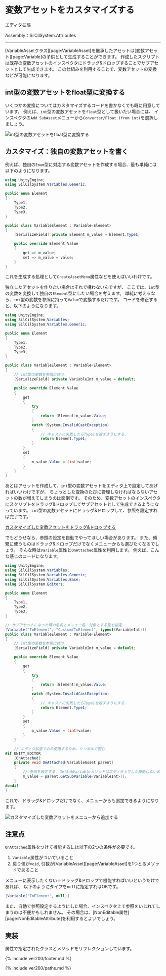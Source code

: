 # 変数アセットをカスタマイズする

エディタ拡張

Assembly：SilCilSystem.Attributes

---

[VariableAssetクラス][page:VariableAsset]を継承したアセットは[変数アセット][page:Variable]の子供として生成することができます。
作成したスクリプトは既存の変数アセットのインスペクタにドラッグ&ドロップすることでサブアセットとして生成できます。
この仕組みを利用することで、変数アセットの変換などが可能になります。

## int型の変数アセットをfloat型に変換する

いくつかの変換についてはカスタマイズするコードを書かなくても既に用意しています。
例えば、`int`型の変数アセットを`float`型として扱いたい場合には、
インスペクタの`Add SubAsset`メニューから`Converter/Float (from int)`を選択しましょう。

![int型の変数アセットをfloat型に変換する][fig:VariableAttribute_ToFloat]

## カスタマイズ：独自の変数アセットを書く

例えば、独自の`Enum`型に対応する変数アセットを作成する場合、最も単純には以下のようになります。

```cs
using UnityEngine;
using SilCilSystem.Variables.Generic;

public enum Element
{
    Type1,
    Type2,
    Type3,
}

public class VariableElement : Variable<Element>
{
    [SerializeField] private Element m_value = Element.Type1;

    public override Element Value
    {
        get => m_value;
        set => m_value = value;
    }
}
```

これを生成する処理として`CreateAssetMenu`属性などを使えばいいわけです。

独立したアセットを作りたい場合はそれで構わないんですが、
ここでは、`int`型の変数を変換して独自の`Element`型にしたい場合を考えます。
単純に考えるなら、`int`型の変数を参照に持って`Value`で変換するだけです。
コードを修正すると、以下のようになります。

```cs
using UnityEngine;
using SilCilSystem.Variables;
using SilCilSystem.Variables.Generic;

public enum Element
{
    Type1,
    Type2,
    Type3,
}

public class VariableElement : Variable<Element>
{
    // int型の変数を参照に持つ.
    [SerializeField] private VariableInt m_value = default;

    public override Element Value
    {
        get
        {
            try
            {
                return (Element)m_value.Value;
            }
            catch (System.InvalidCastException)
            {
                // キャストに失敗したらType1を返すようにする.
                return Element.Type1;
            }
        }
        set
        {
            m_value.Value = (int)value;
        }
    }
}
```

あとはアセットを作成して、`int`型の変数アセットをエディタ上で設定してあげればいいわけですが、
ちょっとした変換のたびに管理しなければならないアセットの数が増えてしまうのは面倒です。
そのため、変数アセットのインスペクタにスクリプトをドラッグ&ドロップしてサブアセットとして生成できるようになっています。
`int`型の変数アセットにドラッグ&ドロップして、参照を設定すれば完了です。

[カスタマイズした変数アセットをドラッグ&ドロップする][fig:VariableAttribute_DragDrop]

でもどうせなら、参照の設定を自動でやってほしい場合があります。
また、頻繁に使うものはドラッグ&ドロップだけでなくメニューからも選びたくなるでしょう。
そんな時は`Variable`属性と`OnAttached`属性を利用します。
例えば、こんな感じのコードになります。

```cs
using UnityEngine;
using SilCilSystem.Variables;
using SilCilSystem.Variables.Generic;
using SilCilSystem.Variables.Base;
using SilCilSystem.Editors;

public enum Element
{
    Type1,
    Type2,
    Type3,
}

// サブアセットになった時の名前とメニュー名、対象とする型を指定.
[Variable("ToElement", "Custom/ToElement", typeof(VariableInt))]
public class VariableElement : Variable<Element>
{
    // int型の変数を参照に持つ.
    [SerializeField] private VariableInt m_value = default;

    public override Element Value
    {
        get
        {
            try
            {
                return (Element)m_value.Value;
            }
            catch (System.InvalidCastException)
            {
                // キャストに失敗したらType1を返すようにする.
                return Element.Type1;
            }
        }
        set
        {
            m_value.Value = (int)value;
        }
    }

    // エディタ拡張でのみ使用するため、シンボルで囲む.
#if UNITY_EDITOR
    [OnAttached]
    private void OnAttached(VariableAsset parent)
    {
        // 参照を設定する. GetSubVariableメソッドはエディタ上でしか機能しないので注意.
        m_value = parent.GetSubVariable<VariableInt>();
    }
#endif
}
```

これで、ドラッグ&ドロップだけでなく、メニューからも追加できるようになります。

![カスタマイズした変数アセットをメニューから追加する][fig:VariableAttribute_DragDrop_CustomMenu]

## 注意点

`OnAttached`属性をつけて機能するには以下の2つの条件が必要です。

1. `Variable`属性がついていること
2. 戻り値が`void`, 引数が[VariableAsset][page:VariableAsset]を1つとるメソッドであること

メニューに表示したくない＝ドラッグ&ドロップで機能すればいいというだけであれば、
以下のようにタイプを`null`に指定すればOKです。

```cs
[Variable("ToElement", null)]
```

また、自動で参照設定するようにした場合、インスペクタ上で参照をいじれてしまうのは不便かもしれません。
その場合は、[NonEditable属性][page:NonEditableAttribute]を利用するとよいでしょう。

## 実装

属性で指定されたクラスとメソッドをリフレクションしています。

<!--- footer --->

{% include ver200/footer.md %}

<!--- 参照 --->

{% include ver200/paths.md %}

<!--- 画像 --->

[fig:VariableAttribute_ToFloat]: Figures/VariableAttribute_ToFloat.gif
[fig:VariableAttribute_DragDrop]: Figures/VariableAttribute_DragDrop.gif
[fig:VariableAttribute_DragDrop_CustomMenu]: Figures/VariableAttribute_DragDrop_CustomMenu.gif
